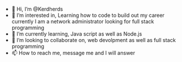 - 👋 Hi, I’m @Kerdherds
- 👀 I’m interested in, Learning how to code to build out my career currently I am a network administrator looking for full stack programming 
- 🌱 I’m currently learning, Java script as well as Node.js
- 💞️ I’m looking to collaborate on, web devolpment as well as full stack programming
- 📫 How to reach me, message me and I will answer

<!---
Kerdherds/Kerdherds is a ✨ special ✨ repository because its `README.md` (this file) appears on your GitHub profile.
You can click the Preview link to take a look at your changes.
--->
